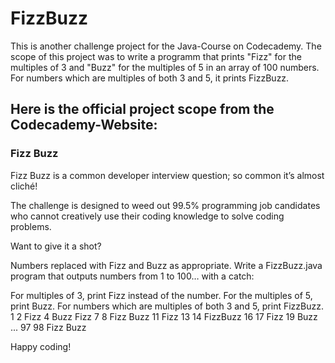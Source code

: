 # FizzBuzz
This is another challenge project for the Java-Course on Codecademy.
The scope of this project was to write a programm that prints "Fizz" for the multiples of 3
and "Buzz" for the multiples of 5 in an array of 100 numbers. For numbers which are multiples of both 3 and 5, it prints FizzBuzz.

## Here is the official project scope from the Codecademy-Website:

### Fizz Buzz
Fizz Buzz is a common developer interview question; so common it’s almost cliché!

The challenge is designed to weed out 99.5% programming job candidates who cannot creatively use their coding knowledge to solve coding problems.

Want to give it a shot?

Numbers replaced with Fizz and Buzz as appropriate.
Write a FizzBuzz.java program that outputs numbers from 1 to 100… with a catch:

For multiples of 3, print Fizz instead of the number.
For the multiples of 5, print Buzz.
For numbers which are multiples of both 3 and 5, print FizzBuzz.
1
2
Fizz
4
Buzz
Fizz
7
8
Fizz
Buzz
11
Fizz
13
14
FizzBuzz
16
17
Fizz
19
Buzz
    ...
97
98
Fizz
Buzz

Happy coding!
